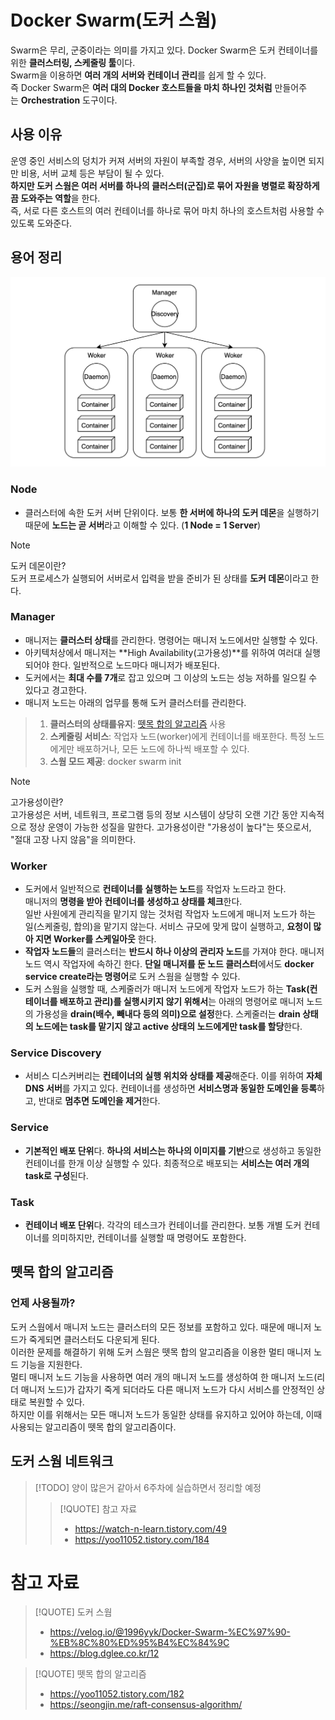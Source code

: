 # Docker Swarm(도커 스웜)

Swarm은 무리, 군중이라는 의미를 가지고 있다. Docker Swarm은 도커 컨테이너를 위한 **클러스터링, 스케줄링 툴**이다.  
Swarm을 이용하면 **여러 개의 서버와 컨테이너 관리**를 쉽게 할 수 있다.  
즉 Docker Swarm은 **여러 대의 Docker 호스트들을 마치 하나인 것처럼** 만들어주는 **Orchestration** 도구이다.

## 사용 이유
운영 중인 서비스의 덩치가 커져 서버의 자원이 부족할 경우, 서버의 사양을 높이면 되지만 비용, 서버 교체 등은 부담이 될 수 있다.  
**하지만 도커 스웜은 여러 서버를 하나의 클러스터(군집)로 묶어 자원을 병렬로 확장하게끔 도와주는 역할**을 한다.  
즉, 서로 다른 호스트의 여러 컨테이너를 하나로 묶어 마치 하나의 호스트처럼 사용할 수 있도록 도와준다.  

## 용어 정리
![img_1](./img/img_1.png)
### Node
- 클러스터에 속한 도커 서버 단위이다. 보통 **한 서버에 하나의 도커 데몬**을 실행하기 때문에 **노드는 곧 서버**라고 이해할 수 있다. (**1 Node = 1 Server**)  

> [!NOTE]  
> 도커 데몬이란?  
> 도커 프로세스가 실행되어 서버로서 입력을 받을 준비가 된 상태를 **도커 데몬**이라고 한다.
### Manager
- 매니저는 **클러스터 상태**를 관리한다. 명령어는 매니저 노드에서만 실행할 수 있다.
- 아키텍처상에서 매니저는 **High Availability(고가용성)**를 위하여 여러대 실행되어야 한다. 일반적으로 노드마다 매니저가 배포된다.
- 도커에서는 **최대 수를 7개**로 잡고 있으며 그 이상의 노드는 성능 저하를 일으킬 수 있다고 경고한다.
- 매니저 노드는 아래의 업무를 통해 도커 클러스터를 관리한다.
> 1. **클러스터의 상태를유지**: [뗏목 합의 알고리즘](https://seongjin.me/raft-consensus-algorithm/) 사용
> 2. **스케줄링 서비스**: 작업자 노드(worker)에게 컨테이너를 배포한다. 특정 노드에게만 배포하거나, 모든 노드에 하나씩 배포할 수 있다.
> 3. **스웜 모드 제공**: docker swarm init

> [!NOTE]  
> 고가용성이란?  
> 고가용성은 서버, 네트워크, 프로그램 등의 정보 시스템이 상당히 오랜 기간 동안 지속적으로 정상 운영이 가능한 성질을 말한다. 고가용성이란 "가용성이 높다"는 뜻으로서, "절대 고장 나지 않음"을 의미한다.
### Worker
- 도커에서 일반적으로 **컨테이너를 실행하는 노드**를 작업자 노드라고 한다.  
  매니저의 **명령을 받아 컨테이너를 생성하고 상태를 체크**한다.  
  일반 사원에게 관리직을 맡기지 않는 것처럼 작업자 노드에게 매니저 노드가 하는 일(스케줄링, 합의)을 맡기지 않는다. 서비스 규모에 맞게 많이 실행하고, **요청이 많아 지면 Worker를 스케일아웃** 한다.
- **작업자 노드들**의 클러스터는 **반드시 하나 이상의 관리자 노드**를 가져야 한다. 매니저 노드 역시 작업자에 속하긴 한다. **단일 매니저를 둔 노드 클러스터**에서도 **docker service create라는 명령어**로 도커 스웜을 실행할 수 있다.
- 도커 스웜을 실행할 때, 스케줄러가 매니저 노드에게 작업자 노드가 하는 **Task(컨테이너를 배포하고 관리)를 실행시키지 않기 위해서**는 아래의 명령어로 매니저 노드의 가용성을 **drain(배수, 빼내다 등의 의미)으로 설정**한다. 스케줄러는 **drain 상태의 노드에는 task를 맡기지 않고 active 상태의 노드에게만 task를 할당**한다.

### Service Discovery
- 서비스 디스커버리는 **컨테이너의 실행 위치와 상태를 제공**해준다. 이를 위하여 **자체 DNS 서버**를 가지고 있다. 컨테이너를 생성하면 **서비스명과 동일한 도메인을 등록**하고, 반대로 **멈추면 도메인을 제거**한다.
### Service
- **기본적인 배포 단위**다. **하나의 서비스는 하나의 이미지를 기반**으로 생성하고 동일한 컨테이너를 한개 이상 실행할 수 있다. 최종적으로 배포되는 **서비스는 여러 개의 task로 구성**된다.

### Task
- **컨테이너 배포 단위**다. 각각의 테스크가 컨테이너를 관리한다. 보통 개별 도커 컨테이너를 의미하지만, 컨테이너를 실행할 때 명령어도 포함한다.

## 뗏목 합의 알고리즘
### 언제 사용될까?
도커 스웜에서 매니저 노드는 클러스터의 모든 정보를 포함하고 있다. 때문에 매니저 노드가 죽게되면 클러스터도 다운되게 된다.  
이러한 문제를 해결하기 위해 도커 스웜은 뗏목 합의 알고리즘을 이용한 멀티 매니저 노드 기능을 지원한다.  
멀티 매니저 노드 기능을 사용하면 여러 개의 매니저 노드를 생성하여 한 매니저 노드(리더 매니저 노드)가 갑자기 죽게 되더라도 다른 매니저 노드가 다시 서비스를 안정적인 상태로 복원할 수 있다.   
하지만 이를 위해서는 모든 매니저 노드가 동일한 상태를 유지하고 있어야 하는데, 이때 사용되는 알고리즘이 뗏목 합의 알고리즘이다.
## 도커 스웜 네트워크

> [!TODO]
> 양이 많은거 같아서 6주차에 실습하면서 정리할 예정
>> [!QUOTE] 참고 자료
>> - https://watch-n-learn.tistory.com/49
>> - https://yoo11052.tistory.com/184

# 참고 자료
> [!QUOTE] 도커 스웜
> - https://velog.io/@1996yyk/Docker-Swarm-%EC%97%90-%EB%8C%80%ED%95%B4%EC%84%9C
> - https://blog.dglee.co.kr/12

> [!QUOTE] 뗏목 합의 알고리즘
> - https://yoo11052.tistory.com/182
> - https://seongjin.me/raft-consensus-algorithm/
